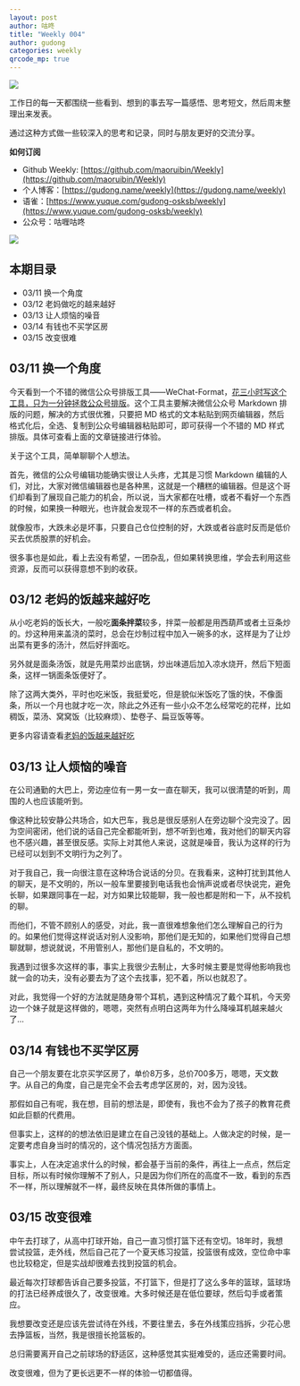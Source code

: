 ```yaml
---
layout: post
author: 咕咚
title: "Weekly 004"
author: gudong
categories: weekly 
qrcode_mp: true
---
```


![](https://i.loli.net/2019/03/11/5c86813365259.jpg)


工作日的每一天都围绕一些看到、想到的事去写一篇感悟、思考短文，然后周末整理出来发表。

通过这种方式做一些较深入的思考和记录，同时与朋友更好的交流分享。

**如何订阅**

- Github Weekly: [https://github.com/maoruibin/Weekly](https://github.com/maoruibin/Weekly)
- 个人博客：[https://gudong.name/weekly](https://gudong.name/weekly)
- 语雀：[https://www.yuque.com/gudong-osksb/weekly](https://www.yuque.com/gudong-osksb/weekly)
- 公众号：咕喱咕咚

![](https://ws3.sinaimg.cn/large/006tNbRwgy1fykl72khq0j305g05g0sq.jpg)


## 本期目录

* 03/11 换一个角度
* 03/12 老妈做吃的越来越好
* 03/13 让人烦恼的噪音
* 03/14 有钱也不买学区房
* 03/15 改变很难

## 03/11 换一个角度

今天看到一个不错的微信公众号排版工具——WeChat-Format，[花三小时写这个工具，只为一分钟拯救公众号排版](https://mp.weixin.qq.com/s/pn0LzyfgUj6rGUfVHUksjg)。这个工具主要解决微信公众号 Markdown 排版的问题，解决的方式很优雅，只要把 MD 格式的文本粘贴到网页编辑器，然后格式化后，全选、复制到公众号编辑器粘贴即可，即可获得一个不错的 MD 样式排版。具体可查看上面的文章链接进行体验。

关于这个工具，简单聊聊个人想法。

首先，微信的公众号编辑功能确实很让人头疼，尤其是习惯 Markdown 编辑的人们，对比，大家对微信编辑器也是各种黑，这就是一个糟糕的编辑器。但是这个哥们却看到了展现自己能力的机会，所以说，当大家都在吐槽，或者不看好一个东西的时候，如果换一种眼光，也许就会发现不一样的东西或者机会。

就像股市，大跌未必是坏事，只要自己仓位控制的好，大跌或者谷底时反而是低价买去优质股票的好机会。

很多事也是如此，看上去没有希望，一团杂乱，但如果转换思维，学会去利用这些资源，反而可以获得意想不到的收获。

## 03/12 老妈的饭越来越好吃
从小吃老妈的饭长大，一般吃**面条拌菜**较多，拌菜一般都是用西葫芦或者土豆条炒的。炒这种用来盖浇的菜时，总会在炒制过程中加入一碗多的水，这样是为了让炒出菜有更多的汤汁，然后好拌面吃。

另外就是面条汤饭，就是先用菜炒出底锅，炒出味道后加入凉水烧开，然后下短面条，这样一锅面条饭便好了。

除了这两大类外，平时也吃米饭，我挺爱吃，但是貌似米饭吃了饿的快，不像面条，所以一个月也就才吃一次，除此之外还有一些小众不怎么经常吃的花样，比如稠饭，菜汤、窝窝饭（比较麻烦）、垫卷子、扁豆饭等等。

更多内容请查看[老妈的饭越来越好吃](https://gudong.name/2019/03/12/mother-food.html)

## 03/13 让人烦恼的噪音
在公司通勤的大巴上，旁边座位有一男一女一直在聊天，我可以很清楚的听到，周围的人也应该能听到。

像这种比较安静公共场合，如大巴车，我总是很反感别人在旁边聊个没完没了。因为空间密闭，他们说的话自己完全都能听到，想不听到也难，我对他们的聊天内容也不感兴趣，甚至很反感。实际上对其他人来说，这就是噪音，我认为这样的行为已经可以划到不文明行为之列了。

对于我自己，我一向很注意在这种场合说话的分贝。在我看来，这种打扰到其他人的聊天，是不文明的，所以一般车里要接到电话我也会悄声说或者尽快说完，避免长聊，如果跟同事在一起，对方如果比较能聊，我一般也都是附和一下，从不投机的聊。

而他们，不管不顾别人的感受，对此，我一直很难想象他们怎么理解自己的行为的。如果他们觉得这样说话对别人没影响，那他们是无知的，如果他们觉得自己想聊就聊，想说就说，不用管别人，那他们是自私的，不文明的。

我遇到过很多次这样的事，事实上我很少去制止，大多时候主要是觉得他影响我也就一会的功夫，没有必要去为了这个去找事，犯不着，所以也就忍了。

对此，我觉得一个好的方法就是随身带个耳机，遇到这种情况了戴个耳机，今天旁边一个妹子就是这样做的，嗯嗯，突然有点明白这两年为什么降噪耳机越来越火了…

## 03/14 有钱也不买学区房
自己一个朋友要在北京买学区房了，单价8万多，总价700多万，嗯嗯，天文数字。从自己的角度，自己是完全不会去考虑学区房的，对，因为没钱。

那假如自己有呢，我在想，目前的想法是，即使有，我也不会为了孩子的教育花费如此巨额的代费用。

但事实上，这样的的想法依旧是建立在自己没钱的基础上。人做决定的时候，是一定要考虑自身当时的情况的，这个情况包括方方面面。

事实上，人在决定追求什么的时候，都会基于当前的条件，再往上一点点，然后定目标，所以有时候你理解不了别人，只是因为你们所在的高度不一致，看到的东西不一样，所以理解就不一样，最终反映在具体所做的事情上。


## 03/15 改变很难
中午去打球了，从高中打球开始，自己一直习惯打篮下还有空切。18年时，我想尝试投篮，走外线，然后自己花了一个夏天练习投篮，投篮很有成效，空位命中率也比较稳定，但是实战却很难去找到投篮的机会。

最近每次打球都告诉自己要多投篮，不打篮下，但是打了这么多年的篮球，篮球场的打法已经养成很久了，改变很难。大多时候还是在低位要球，然后勾手或者策应。

我想要改变还是应该先尝试待在外线，不要往里去，多在外线策应挡拆，少花心思去挣篮板，当然，我是很擅长抢篮板的。

总归需要离开自己之前球场的舒适区，这种感觉其实挺难受的，适应还需要时间。

改变很难，但为了更长远更不一样的体验一切都值得。

